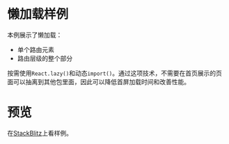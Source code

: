 # 懒加载样例
本例展示了懒加载：
- 单个路由元素
- 路由层级的整个部分            

按需使用`React.lazy()`和动态`import()`。通过这项技术，不需要在首页展示的页面可以抽离到其他包里面，因此可以降低首屏加载时间和改善性能。

# 预览
在[StackBlitz](https://stackblitz.com/edit/github-xwwbou?file=src/App.tsx)上看样例。